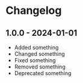 # Changelog

## 1.0.0 - 2024-01-01

- Added something
- Changed something
- Fixed something
- Removed something
- Deprecated something
